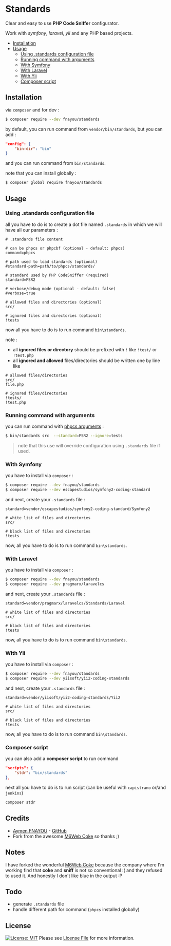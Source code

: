 Standards
=========

Clear and easy to use **PHP Code Sniffer** configurator.

Work with *symfony*, *laravel*, *yii* and any PHP based projects.

- [Installation](#installation)
- [Usage](#usage)
    - [Using .standards configuration file](#using-standards-configuration-file)
    - [Running command with arguments](#running-command-with-arguments)
    - [With Symfony](#with-symfony)
    - [With Laravel](#with-laravel)
    - [With Yii](#with-yii)
    - [Composer script](#composer-script)

## Installation

via `composer` and for dev :

```bash
$ composer require --dev fnayou/standards
```

by default, you can run command from  `vendor/bin/standards`, but you can add :

```json
"config": {
    "bin-dir": "bin"
}
```

and you can run command from `bin/standards`.

note that you can install globally :

```bash
$ composer global require fnayou/standards
```

## Usage

### Using .standards configuration file

all you have to do is to create a dot file named `.standards` in which we will have all our parameters :

```
# .standards file content

# can be phpcs or phpcbf (optional - default: phpcs)
command=phpcs

# path used to load standards (optional)
#standard-path=path/to/phpcs/standards/

# standard used by PHP CodeSniffer (required)
standard=PSR2

# verbose/debug mode (optional - default: false)
#verbose=true

# allowed files and directories (optional)
src/

# ignored files and directories (optional)
!tests
```
now all you have to do is to run command `bin\standards`.

note :

* all **ignored files or directory** should be prefixed with `!` like `!test/` or `!test.php`
* all **ignored and allowed** files/directories should be written one by line like

```
# allowed files/directories
src/
file.php

# ignored files/directories
!tests/
!test.php
```

### Running command with arguments

you can run command with [phpcs arguments](https://github.com/squizlabs/PHP_CodeSniffer/wiki/Configuration-Options) :

```bash
$ bin/standards src  --standard=PSR2 --ignore=tests
```

> note that this use will override configuration using `.standards` file if used.

### With Symfony

you have to install via `composer` :

```bash
$ composer require --dev fnayou/standards
$ composer require --dev escapestudios/symfony2-coding-standard
```

and next, create your `.standards` file :

```
standard=vendor/escapestudios/symfony2-coding-standard/Symfony2

# white list of files and directories
src/

# black list of files and directories
!tests
```

now, all you have to do is to run command `bin\standards`.

### With Laravel

you have to install via `composer` :

```bash
$ composer require --dev fnayou/standards
$ composer require --dev pragmarx/laravelcs
```

and next, create your `.standards` file :

```
standard=vendor/pragmarx/laravelcs/Standards/Laravel

# white list of files and directories
src/

# black list of files and directories
!tests
```

now, all you have to do is to run command `bin\standards`.

### With Yii

you have to install via `composer` :

```bash
$ composer require --dev fnayou/standards
$ composer require --dev yiisoft/yii2-coding-standards
```

and next, create your `.standards` file :

```
standard=vendor/yiisoft/yii2-coding-standards/Yii2

# white list of files and directories
src/

# black list of files and directories
!tests
```

now, all you have to do is to run command `bin\standards`.

### Composer script

you can also add a **composer script** to run command

```json
"scripts": {
    "stdr": "bin/standards"
},
```

next all you have to do is to run script (can be useful with `capistrano` or/and `jenkins`)

```sh
composer stdr
```

## Credits

- [Aymen FNAYOU][link-author] - [GitHub][link-author-github]
- Fork from the awesome [M6Web Coke][link-m6web-coke] so thanks ;)

## Notes

I have forked the wonderful [M6Web Coke][link-m6web-coke] because the company where I'm working
find that **coke** and **sniff** is not so conventional :( and they refused to used it.
And honestly I don't like blue in the output :P

## Todo

- generate `.standards` file
- handle different path for command (`phpcs` installed globally)

## License

[![License: MIT](https://img.shields.io/badge/License-MIT-yellow.svg)](https://opensource.org/licenses/MIT) Please see [License File](LICENSE.md) for more information.

[link-author]: https://aymen-fnayou.com
[link-author-github]: https://github.com/fnayou
[link-m6web-coke]: https://github.com/M6Web/Coke
